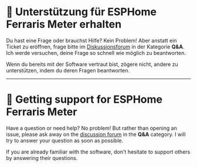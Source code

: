 # 🙏 Unterstützung für ESPHome Ferraris Meter erhalten
Du hast eine Frage oder brauchst Hilfe? Kein Problem! Aber anstatt ein Ticket zu eröffnen, frage bitte im [Diskussionsforum](https://github.com/jensrossbach/esphome-ferraris-meter/discussions/categories/q-a) in der Kategorie **Q&A**. Ich werde versuchen, deine Frage so schnell wie möglich zu beantworten.

Wenn du bereits mit der Software vertraut bist, zögere nicht, andere zu unterstützen, indem du deren Fragen beantworten.

-----

# 🙏 Getting support for ESPHome Ferraris Meter
Have a question or need help? No problem! But rather than opening an issue, please ask away on the [discussion forum](https://github.com/jensrossbach/esphome-ferraris-meter/discussions/categories/q-a) in the **Q&A** category. I will try to answer your question as soon as possible.

If you are already familiar with the software, don't hesitate to support others by answering their questions.

